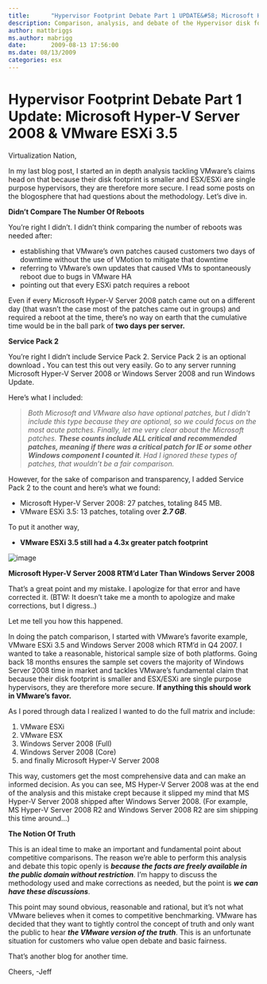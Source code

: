 ```yaml
---
title:      "Hypervisor Footprint Debate Part 1 UPDATE&#58; Microsoft Hyper-V Server 2008 & VMware ESXi 3.5"
description: Comparison, analysis, and debate of the Hypervisor disk footprint Part 1 Update
author: mattbriggs
ms.author: mabrigg
date:       2009-08-13 17:56:00
ms.date: 08/13/2009
categories: esx
---
```

# Hypervisor Footprint Debate Part 1 Update: Microsoft Hyper-V Server 2008 & VMware ESXi 3.5
Virtualization Nation,

In my last blog post, I started an in depth analysis tackling VMware’s claims head on that because their disk footprint is smaller and ESX/ESXi are single purpose hypervisors, they are therefore more secure. I read some posts on the blogosphere that had questions about the methodology. Let’s dive in.

**Didn’t Compare The Number Of Reboots**

You’re right I didn’t. I didn’t think comparing the number of reboots was needed after:

  * establishing that VMware’s own patches caused customers two days of downtime without the use of VMotion to mitigate that downtime 
  * referring to VMware’s own updates that caused VMs to spontaneously reboot due to bugs in VMware HA 
  * pointing out that every ESXi patch requires a reboot 



Even if every Microsoft Hyper-V Server 2008 patch came out on a different day (that wasn’t the case most of the patches came out in groups) and required a reboot at the time, there’s no way on earth that the cumulative time would be in the ball park of **two days per server.**

**Service Pack 2**

You’re right I didn’t include Service Pack 2. Service Pack 2 is an optional download **.** You can test this out very easily. Go to any server running Microsoft Hyper-V Server 2008 or Windows Server 2008 and run Windows Update.

Here’s what I included:

> _Both Microsoft and VMware also have optional patches, but I didn't include this type because they are optional, so we could focus on the most acute patches. Finally, let me very clear about the Microsoft patches. **These counts include ALL critical and recommended patches, _meaning if there was a critical patch for IE or some other Windows component I counted it_**. Had I ignored these types of patches, that wouldn’t be a fair comparison._

However, for the sake of comparison and transparency, I added Service Pack 2 to the count and here’s what we found:

  * Microsoft Hyper-V Server 2008: 27 patches, totaling 845 MB. 
  * VMware ESXi 3.5: 13 patches, totaling over **_2.7 GB_**.



To put it another way,

  * **__VMware ESXi 3.5 still had a 4.3x greater patch footprint__**

![image](https://msdnshared.blob.core.windows.net/media/TNBlogsFS/BlogFileStorage/blogs_technet/virtualization/WindowsLiveWriter/HypervisorFootprintDebatePart1UPDATEMi.5_8955/image_thumb.png)

**Microsoft Hyper-V Server 2008 RTM’d Later Than Windows Server 2008**

That’s a great point and my mistake. I apologize for that error and have corrected it. (BTW: It doesn’t take me a month to apologize and make corrections, but I digress..)

Let me tell you how this happened.

In doing the patch comparison, I started with VMware’s favorite example, VMware ESXi 3.5 and Windows Server 2008 which RTM’d in Q4 2007. I wanted to take a reasonable, historical sample size of both platforms. Going back 18 months ensures the sample set covers the majority of Windows Server 2008 time in market and tackles VMware’s fundamental claim that because their disk footprint is smaller and ESX/ESXi are single purpose hypervisors, they are therefore more secure. **If anything this should work in VMware’s favor.**

As I pored through data I realized I wanted to do the full matrix and include:

  1. VMware ESXi 
  2. VMware ESX 
  3. Windows Server 2008 (Full) 
  4. Windows Server 2008 (Core) 
  5. and finally Microsoft Hyper-V Server 2008 



This way, customers get the most comprehensive data and can make an informed decision. As you can see, MS Hyper-V Server 2008 was at the end of the analysis and this mistake crept because it slipped my mind that MS Hyper-V Server 2008 shipped after Windows Server 2008. (For example, MS Hyper-V Server 2008 R2 and Windows Server 2008 R2 are sim shipping this time around…)

**The Notion Of Truth**

This is an ideal time to make an important and fundamental point about competitive comparisons. The reason we’re able to perform this analysis and debate this topic openly is **_because the facts are freely available in the public domain without restriction_**. I’m happy to discuss the methodology used and make corrections as needed, but the point is **_we can have these discussions_**.

This point may sound obvious, reasonable and rational, but it’s not what VMware believes when it comes to competitive benchmarking. VMware has decided that they want to tightly control the concept of truth and only want the public to hear **_the VMware version of the truth_**. This is an unfortunate situation for customers who value open debate and basic fairness.

That’s another blog for another time.

Cheers, -Jeff
